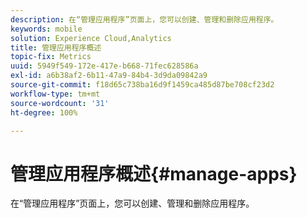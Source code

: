 ```yaml
---
description: 在“管理应用程序”页面上，您可以创建、管理和删除应用程序。
keywords: mobile
solution: Experience Cloud,Analytics
title: 管理应用程序概述
topic-fix: Metrics
uuid: 5949f549-172e-417e-b668-71fec628586a
exl-id: a6b38af2-6b11-47a9-84b4-3d9da09842a9
source-git-commit: f18d65c738ba16d9f1459ca485d87be708cf23d2
workflow-type: tm+mt
source-wordcount: '31'
ht-degree: 100%

---
```


# 管理应用程序概述{#manage-apps}

在“管理应用程序”页面上，您可以创建、管理和删除应用程序。
